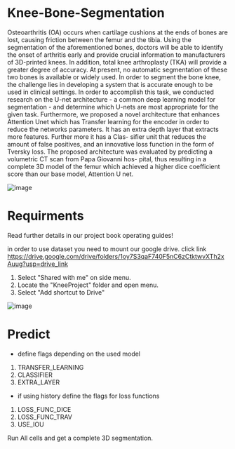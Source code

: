 # Knee-Bone-Segmentation
Osteoarthritis (OA) occurs when cartilage cushions at the
ends of bones are lost, causing friction between the femur and the tibia.
Using the segmentation of the aforementioned bones, doctors will be able
to identify the onset of arthritis early and provide crucial information to
manufacturers of 3D-printed knees. In addition, total knee arthroplasty
(TKA) will provide a greater degree of accuracy. At present, no automatic
segmentation of these two bones is available or widely used. In order to
segment the bone knee, the challenge lies in developing a system that is
accurate enough to be used in clinical settings. In order to accomplish
this task, we conducted research on the U-net architecture - a common
deep learning model for segmentation - and determine which U-nets are
most appropriate for the given task. Furthermore, we proposed a novel
architecture that enhances Attention Unet which has Transfer learning
for the encoder in order to reduce the networks parameters. It has an
extra depth layer that extracts more features. Further more it has a Clas-
sifier unit that reduces the amount of false positives, and an innovative
loss function in the form of Tversky loss. The proposed architecture was
evaluated by predicting a volumetric CT scan from Papa Giovanni hos-
pital, thus resulting in a complete 3D model of the femur which achieved
a higher dice coefficient score than our base model, Attention U net.

![image](https://github.com/matan034/Knee-Bone-Segmentation/assets/61933614/6b01df14-4638-4b52-b567-c1b11602be3c)

# Requirments
Read further details in our project book operating guides!

in order to use dataset you need to mount our google drive.
click link https://drive.google.com/drive/folders/1oy7S3qaF740F5nC6zCtktwvXTh2xAuug?usp=drive_link
1. Select "Shared with me" on side menu.
2. Locate the "KneeProject" folder and open menu.
3. Select "Add shortcut to Drive"



![image](https://github.com/matan034/Knee-Bone-Segmentation/assets/61933614/0f363382-8222-4d5c-aa28-ab0f8e0db9c4)

# Predict
* define flags depending on the used model 
1. TRANSFER_LEARNING
2. CLASSIFIER
3. EXTRA_LAYER
* if using history define the flags for loss functions
1. LOSS_FUNC_DICE
2. LOSS_FUNC_TRAV
3. USE_IOU

Run All cells and get a complete 3D segmentation.
